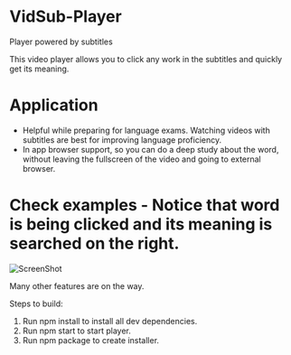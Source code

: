 # VidSub-Player
Player powered by subtitles

This video player allows you to click any work in the subtitles and quickly get its meaning.

# Application
- Helpful while preparing for language exams. Watching videos with subtitles are best for improving language proficiency.
- In app browser support, so you can do a deep study about the word, without leaving the fullscreen of the video and going to external browser.

# Check examples - Notice that word is being clicked and its meaning is searched on the right.
![ScreenShot](/tutorial/vidsub-sample-reduced.gif)

Many other features are on the way.

Steps to build:
1. Run npm install to install all dev dependencies.
2. Run npm start to start player.
3. Run npm package to create installer.
